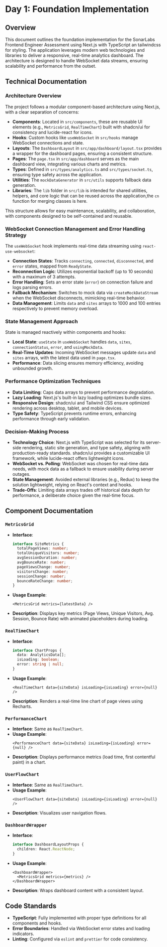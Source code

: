 # Day 1: Foundation Implementation

## Overview

This document outlines the foundation implementation for the SonarLabs Frontend Engineer Assessment using Next.js with TypeScript an tailwindcss for styling. The application leverages modern web technologies and libraries to deliver a responsive, real-time analytics dashboard. The architecture is designed to handle WebSocket data streams, ensuring scalability and performance from the outset.

## Technical Documentation

### Architecture Overview

The project follows a modular component-based architecture using Next.js, with a clear separation of concerns:

- **Components**: Located in `src/components`, these are reusable UI elements (e.g., `MetricsGrid`, `RealTimeChart`) built with shadcn/ui for consistency and lucide-react for icons.
- **Hooks**: Custom hooks like `useWebSocket` in `src/hooks` manage WebSocket connections and state.
- **Layouts**: The `DashboardLayout` in `src/app/dashboard/layout.tsx` provides a wrapper for the dashboard pages, ensuring a consistent structure.
- **Pages**: The `page.tsx` in `src/app/dashboard` serves as the main dashboard view, integrating various charts and metrics.
- **Types**: Defined in `src/types/analytics.ts` and `src/types/socket.ts`, ensuring type safety across the application.
- **Utilities**: The `mockDataGenerator` in `src/utils` supports fallback data generation.
- **Libraries**: The `lib` folder in `src/lib` is intended for shared utilities, helpers, and core logic that can be reused across the application,the `cn` function for merging classes is here.

This structure allows for easy maintenance, scalability, and collaboration, with components designed to be self-contained and reusable.

### WebSocket Connection Management and Error Handling Strategy

The `useWebSocket` hook implements real-time data streaming using `react-use-websocket`:

- **Connection States**: Tracks `connecting`, `connected`, `disconnected`, and `error` states, mapped from `ReadyState`.
- **Reconnection Logic**: Utilizes exponential backoff (up to 10 seconds) with a maximum of 3 attempts.
- **Error Handling**: Sets an error state (`error`) on connection failure and logs parsing errors.
- **Fallback Mechanism**: Switches to mock data via `createMockDataStream` when the WebSocket disconnects, mimicking real-time behavior.
- **Data Management**: Limits `data` and `sites` arrays to 1000 and 100 entries respectively to prevent memory overload.

### State Management Approach

State is managed reactively within components and hooks:

- **Local State**: `useState` in `useWebSocket` handles `data`, `sites`, `connectionStatus`, `error`, and `usingMockData`.
- **Real-Time Updates**: Incoming WebSocket messages update `data` and `sites` arrays, with the latest data used in `page.tsx`.
- **Performance**: Data slicing ensures memory efficiency, avoiding unbounded growth.

### Performance Optimization Techniques

- **Data Limiting**: Caps data arrays to prevent performance degradation.
- **Lazy Loading**: Next.js's built-in lazy loading optimizes bundle sizes.
- **Responsive Design**: shadcn/ui and Tailwind CSS ensure optimized rendering across desktop, tablet, and mobile devices.
- **Type Safety**: TypeScript prevents runtime errors, enhancing performance through early validation.

### Decision-Making Process

- **Technology Choice**: Next.js with TypeScript was selected for its server-side rendering, static site generation, and type safety, aligning with production-ready standards. shadcn/ui provides a customizable UI framework, while lucide-react offers lightweight icons.
- **WebSocket vs. Polling**: WebSocket was chosen for real-time data needs, with mock data as a fallback to ensure usability during server outages.
- **State Management**: Avoided external libraries (e.g., Redux) to keep the solution lightweight, relying on React's context and hooks.
- **Trade-Offs**: Limiting data arrays trades off historical data depth for performance, a deliberate choice given the real-time focus.

## Component Documentation

### `MetricsGrid`

- **Interface**:
  ```typescript
  interface SiteMetrics {
    totalPageViews: number;
    totalUniqueVisitors: number;
    avgSessionDuration: number;
    avgBounceRate: number;
    pageViewsChange: number;
    visitorsChange: number;
    sessionChange: number;
    bounceRateChange: number;
  }
  ```
- **Usage Example**:
  ```tsx
  <MetricsGrid metrics={latestData} />
  ```
- **Description**: Displays key metrics (Page Views, Unique Visitors, Avg. Session, Bounce Rate) with animated placeholders during loading.

### `RealTimeChart`

- **Interface**:
  ```typescript
  interface ChartProps {
    data: AnalyticsData[];
    isLoading: boolean;
    error: string | null;
  }
  ```
- **Usage Example**:
  ```tsx
  <RealTimeChart data={siteData} isLoading={isLoading} error={null} />
  ```
- **Description**: Renders a real-time line chart of page views using Recharts.

### `PerformanceChart`

- **Interface**: Same as `RealTimeChart`.
- **Usage Example**:
  ```tsx
  <PerformanceChart data={siteData} isLoading={isLoading} error={null} />
  ```
- **Description**: Displays performance metrics (load time, first contentful paint) in a chart.

### `UserFlowChart`

- **Interface**: Same as `RealTimeChart`.
- **Usage Example**:
  ```tsx
  <UserFlowChart data={siteData} isLoading={isLoading} error={null} />
  ```
- **Description**: Visualizes user navigation flows.

### `DashboardWrapper`

- **Interface**:
  ```typescript
  interface DashboardLayoutProps {
    children: React.ReactNode;
  }
  ```
- **Usage Example**:
  ```tsx
  <DashboardWrapper>
    <MetricsGrid metrics={metrics} />
  </DashboardWrapper>
  ```
- **Description**: Wraps dashboard content with a consistent layout.

## Code Standards

- **TypeScript**: Fully implemented with proper type definitions for all components and hooks.
- **Error Boundaries**: Handled via WebSocket error states and loading indicators.
- **Linting**: Configured via `eslint` and `prettier` for code consistency.
